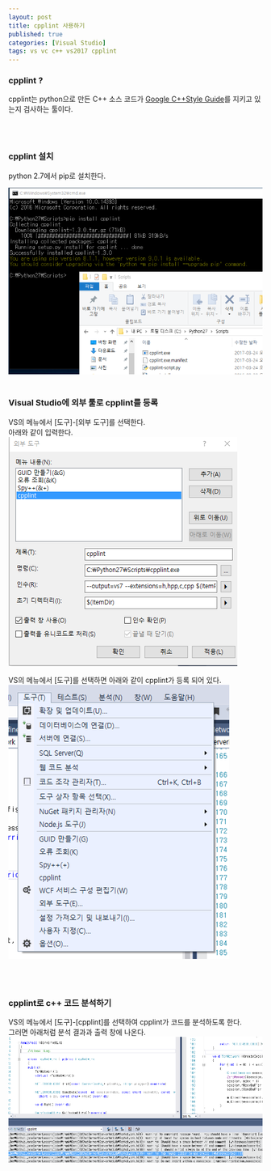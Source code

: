 ```yaml
---
layout: post
title: cpplint 사용하기
published: true
categories: [Visual Studio]
tags: vs vc c++ vs2017 cpplint
---
```

### cpplint ?  
cpplint는 python으로 만든 C++ 소스 코드가 [Google C++Style Guide](https://google.github.io/styleguide/cppguide.html)를 지키고 있는지 검사하는 툴이다.  
  
<br>    
<br> 

### cpplint 설치
python 2.7에서 pip로 설치한다.  
  
<img src="resource/vc_cpplint01.PNG"> 
      
<br>    
<br> 


### Visual Studio에 외부 툴로 cpplint를 등록 
VS의 메뉴에서 [도구]-[외부 도구]를 선택한다.  
아래와 같이 입력한다.  
<img src="resource/vc_cpplint02.PNG"> 

VS의 메뉴에서 [도구]를 선택하면 아래와 같이 cpplint가 등록 되어 있다.  
<img src="resource/vc_cpplint03.PNG"> 
  
<br>    
<br> 
  

### cpplint로 c++ 코드 분석하기
VS의 메뉴에서 [도구]-[cpplint]를 선택하여 cpplint가 코드를 분석하도록 한다.  
그러면 아래처럼 분석 결과과 출력 창에 나온다.  
<img src="resource/vc_cpplint04.PNG"> 